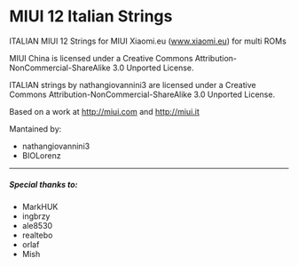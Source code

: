 # MIUI 12 Italian Strings 

ITALIAN MIUI 12 Strings for MIUI  Xiaomi.eu (www.xiaomi.eu) for multi ROMs

MIUI China is licensed under a Creative Commons Attribution-NonCommercial-ShareAlike 3.0 Unported License.

ITALIAN strings by nathangiovannini3  are licensed under a Creative Commons Attribution-NonCommercial-ShareAlike 3.0 Unported License.

Based on a work at http://miui.com and http://miui.it

Mantained by:
- nathangiovannini3
- BIOLorenz
_________________


##### Special thanks to:
- MarkHUK
- ingbrzy
- ale8530
- realtebo
- orlaf
- Mish
